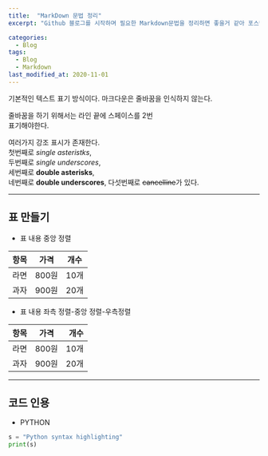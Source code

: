 ```yaml
---
title:  "MarkDown 문법 정리"
excerpt: "Github 블로그를 시작하며 필요한 Markdown문법을 정리하면 좋을거 같아 포스팅을 진행합니다."

categories:
  - Blog
tags:
  - Blog
  - Markdown
last_modified_at: 2020-11-01
---
```


기본적인 텍스트 표기 방식이다. 마크다운은 줄바꿈을 인식하지 않는다.

줄바꿈을 하기 위해서는 라인 끝에 스페이스를 2번  
표기해야한다.

여러가지 강조 표시가 존재한다.  
첫번째로 *single asteristks*,  
두번째로 _single underscores_,  
세번째로 **double asterisks**,  
네번째로 __double underscores__,
다섯번째로 ~~cancelline~~가 있다.  

---------------------------------------

## 표 만들기  

- 표 내용 중앙 정렬

| 항목 | 가격 | 개수
|:----:|:----:|:----:|
| 라면 | 800원 | 10개 |
| 과자 | 900원 | 20개 |

- 표 내용 좌측 정렬-중앙 정렬-우측정렬

| 항목 | 가격 | 개수 |
|:----|:----:|----:|
| 라면 | 800원 | 10개 |
| 과자 | 900원 | 20개 |

---------------------------------------

## 코드 인용

- PYTHON

```python
s = "Python syntax highlighting"
print(s)
```